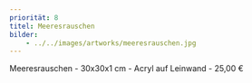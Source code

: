 ```yaml
---
priorität: 8
titel: Meeresrauschen
bilder:
    - ../../images/artworks/meeresrauschen.jpg
---
```


Meeresrauschen - 30x30x1 cm - Acryl auf Leinwand - 25,00 €
